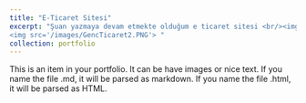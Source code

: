 ```yaml
---
title: "E-Ticaret Sitesi"
excerpt: "Şuan yazmaya devam etmekte olduğum e ticaret sitesi <br/><img src='/images/GencTicaret.PNG'><br/> <img src='/images/GencTicaret2.PNG'><br/>
<img src='/images/GencTicaret2.PNG'> "
collection: portfolio
---
```


This is an item in your portfolio. It can be have images or nice text. If you name the file .md, it will be parsed as markdown. If you name the file .html, it will be parsed as HTML. 
